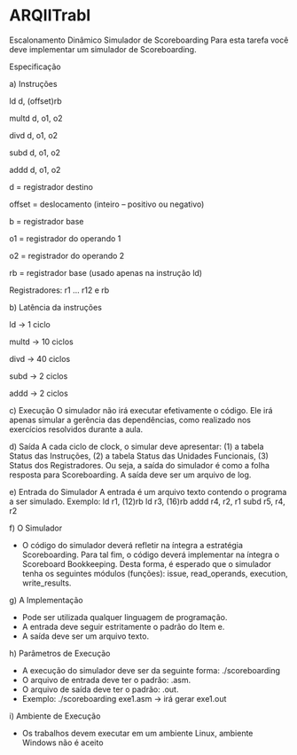 # ARQIITrabI
Escalonamento Dinâmico
Simulador de Scoreboarding
Para esta tarefa você deve implementar um simulador de Scoreboarding.

Especificação

a) Instruções

ld d, (offset)rb

multd d, o1, o2

divd d, o1, o2

subd d, o1, o2

addd d, o1, o2

d = registrador destino

offset = deslocamento (inteiro – positivo ou negativo)

b = registrador base

o1 = registrador do operando 1

o2 = registrador do operando 2

rb = registrador base (usado apenas na instrução ld)

Registradores: r1 … r12 e rb

b) Latência da instruções

ld → 1 ciclo

multd → 10 ciclos

divd → 40 ciclos

subd → 2 ciclos

addd → 2 ciclos

c) Execução
O simulador não irá executar efetivamente o código. Ele irá apenas simular a gerência das
dependências, como realizado nos exercícios resolvidos durante a aula.

d) Saída
A cada ciclo de clock, o simular deve apresentar: (1) a tabela Status das Instruções, (2) a tabela
Status das Unidades Funcionais, (3) Status dos Registradores. Ou seja, a saída do simulador é como
a folha resposta para Scoreboarding. A saída deve ser um arquivo de log.

e) Entrada do Simulador
A entrada é um arquivo texto contendo o programa a ser simulado. Exemplo:
ld r1, (12)rb
ld r3, (16)rb
addd r4, r2, r1
subd r5, r4, r2

f) O Simulador
- O código do simulador deverá refletir na íntegra a estratégia Scoreboarding. Para tal fim, o código
deverá implementar na íntegra o Scoreboard Bookkeeping. Desta forma, é esperado que o
simulador tenha os seguintes módulos (funções): issue, read_operands, execution, write_results.

g) A Implementação
- Pode ser utilizada qualquer linguagem de programação.
- A entrada deve seguir estritamente o padrão do Item e.
- A saída deve ser um arquivo texto.

h) Parâmetros de Execução
- A execução do simulador deve ser da seguinte forma:
./scoreboarding <arquivo de entrada>
- O arquivo de entrada deve ter o padrão: <nome>.asm.
- O arquivo de saída deve ter o padrão: <nome>.out.
- Exemplo:
./scoreboarding exe1.asm → irá gerar exe1.out

 i) Ambiente de Execução
- Os trabalhos devem executar em um ambiente Linux, ambiente Windows não é aceito
